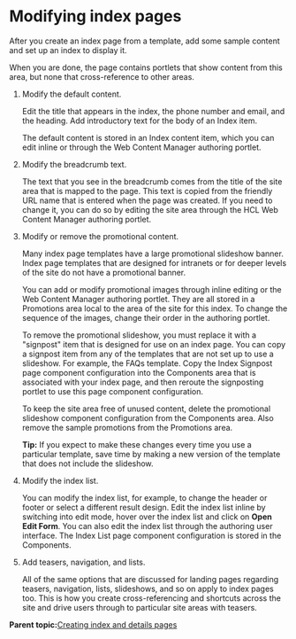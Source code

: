 # Modifying index pages 

After you create an index page from a template, add some sample content and set up an index to display it.

When you are done, the page contains portlets that show content from this area, but none that cross-reference to other areas.

1.  Modify the default content.

    Edit the title that appears in the index, the phone number and email, and the heading. Add introductory text for the body of an Index item.

    The default content is stored in an Index content item, which you can edit inline or through the Web Content Manager authoring portlet.

2.  Modify the breadcrumb text.

    The text that you see in the breadcrumb comes from the title of the site area that is mapped to the page. This text is copied from the friendly URL name that is entered when the page was created. If you need to change it, you can do so by editing the site area through the HCL Web Content Manager authoring portlet.

3.  Modify or remove the promotional content.

    Many index page templates have a large promotional slideshow banner. Index page templates that are designed for intranets or for deeper levels of the site do not have a promotional banner.

    You can add or modify promotional images through inline editing or the Web Content Manager authoring portlet. They are all stored in a Promotions area local to the area of the site for this index. To change the sequence of the images, change their order in the authoring portlet.

    To remove the promotional slideshow, you must replace it with a "signpost" item that is designed for use on an index page. You can copy a signpost item from any of the templates that are not set up to use a slideshow. For example, the FAQs template. Copy the Index Signpost page component configuration into the Components area that is associated with your index page, and then reroute the signposting portlet to use this page component configuration.

    To keep the site area free of unused content, delete the promotional slideshow component configuration from the Components area. Also remove the sample promotions from the Promotions area.

    **Tip:** If you expect to make these changes every time you use a particular template, save time by making a new version of the template that does not include the slideshow.

4.  Modify the index list.

    You can modify the index list, for example, to change the header or footer or select a different result design. Edit the index list inline by switching into edit mode, hover over the index list and click on **Open Edit Form**. You can also edit the index list through the authoring user interface. The Index List page component configuration is stored in the Components.

5.  Add teasers, navigation, and lists.

    All of the same options that are discussed for landing pages regarding teasers, navigation, lists, slideshows, and so on apply to index pages too. This is how you create cross-referencing and shortcuts across the site and drive users through to particular site areas with teasers.


**Parent topic:**[Creating index and details pages ](../ctc/ctc_design_qs_idx.md)

